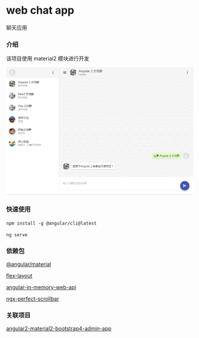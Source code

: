 # web chat app

聊天应用


### 介绍

该项目使用 material2 模块进行开发

![demo image](src/assets/img/demo/1.jpg)


### 快速使用

`npm install -g @angular/cli@latest`

`ng serve`


### 依赖包

[@angular/material](https://github.com/angular/material2)

[flex-layout](https://github.com/angular/flex-layout)

[angular-in-memory-web-api](https://github.com/angular/in-memory-web-api)

[ngx-perfect-scrollbar](https://github.com/zefoy/ngx-perfect-scrollbar)


### 关联项目

[angular2-material2-bootstrap4-admin-app](https://github.com/stbui/angular2-material2-bootstrap4-admin-app.git)
